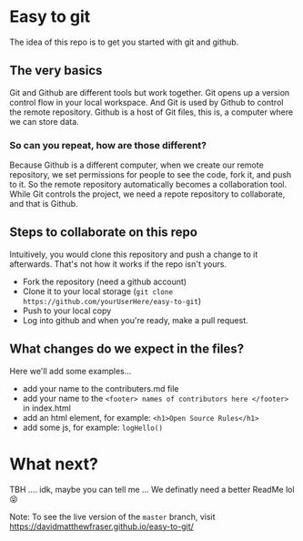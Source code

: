 # Easy to git
The idea of this repo is to get you started with git and github.
## The very basics
Git and Github are different tools but work together. Git opens up a version control flow in your local workspace. And Git is used by Github to control the remote repository. 
Github is a host of Git files, this is, a computer where we can store data. 
### So can you repeat, how are those different?
Because Github is a different computer, when we create our remote repository, we set permissions for people to see the code, fork it, and push to it. So the remote repository automatically becomes a collaboration tool. While Git controls the project, we need a repote repository to collaborate, and that is Github.
## Steps to collaborate on this repo
Intuitively, you would clone this repository and push a change to it afterwards. That's not how it works if the repo isn't yours. 
* Fork the repository (need a github account)
* Clone it to your local storage (`git clone https://github.com/yourUserHere/easy-to-git`)
* Push to your local copy
* Log into github and when you're ready, make a pull request.
## What changes do we expect in the files?
Here we'll add some examples...
- add your name to the contributers.md file
- add your name to the ``` <footer> names of contributors here </footer> ``` in index.html
- add an html element, for example: ``` <h1>Open Source Rules</h1> ```
- add some js, for example: ```logHello()```

# What next?
TBH .... idk, maybe you can tell me ...
We definatly need a better ReadMe lol 😝 

Note: To see the live version of the `master` branch, visit https://davidmatthewfraser.github.io/easy-to-git/
